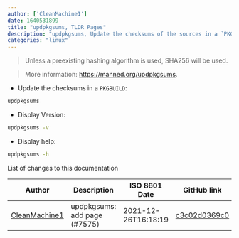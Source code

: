 ```yaml
---
author: ['CleanMachine1']
date: 1640531899
title: "updpkgsums, TLDR Pages"
description: "updpkgsums, Update the checksums of the sources in a `PKGBUILD`."
categories: "linux"
---
```

> Unless a preexisting hashing algorithm is used, SHA256 will be used.

> More information: <https://manned.org/updpkgsums>.

- Update the checksums in a `PKGBUILD`:

```bash
updpkgsums
```

- Display Version:

```bash
updpkgsums -v
```

- Display help:

```bash
updpkgsums -h
```
List of changes to this documentation


Author | Description | ISO 8601 Date | GitHub link
------|-----|-----|-----
[CleanMachine1](mailto:78213164+CleanMachine1@users.noreply.github.com) | updpkgsums: add page (#7575) | 2021-12-26T16:18:19 | [c3c02d0369c0](https://github.com/tldr-pages/tldr/commit/c3c02d0369c0faece5c93dfa374ecea127d13d5a)

